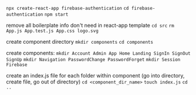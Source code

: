 `npx create-react-app firebase-authentication`
`cd firebase-authentication`
`npm start`


remove all boilerplate info don't need in react-app template
``cd src``
``rm App.js App.test.js App.css logo.svg``

create component directory
`mkdir components`
`cd components`

create components: 
`mkdir Account Admin App Home Landing SignIn SignOut SignUp`
`mkdir Navigation PasswordChange PasswordForget`
`mkdir Session Firebase`

create an index.js file for each folder within component (go into directory, create file, go out of directory)
`cd <component_dir_name>`
`touch index.js`
`cd ..`
